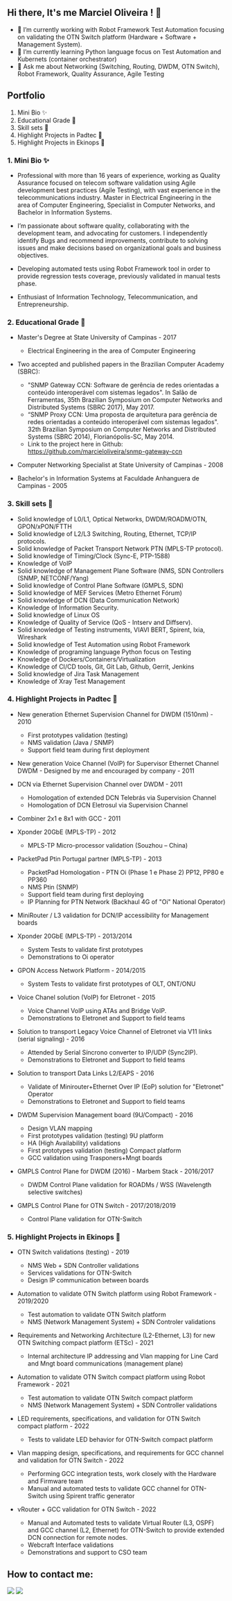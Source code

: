## Hi there, It's me Marciel Oliveira ! 👋

- 🔭 I’m currently working with Robot Framework Test Automation focusing on validating the OTN Switch platform (Hardware + Software + Management System).
- 🌱 I’m currently learning Python language focus on Test Automation and Kubernets (container orchestrator)
- 💬 Ask me about Networking (Switching, Routing, DWDM, OTN Switch), Robot Framework, Quality Assurance, Agile Testing 

## Portfolio

1. Mini Bio ✨
2. Educational Grade 🏫
4. Skill sets 🔧
5. Highlight Projects in Padtec 👜
6. Highlight Projects in Ekinops 👜

### 1. Mini Bio ✨

- Professional with more than 16 years of experience, working as Quality Assurance focused on telecom software validation using Agile development best practices (Agile Testing), with vast experience in the telecommunications industry. Master in Electrical Engineering in the area of Computer Engineering, Specialist in Computer Networks, and Bachelor in Information Systems. 
- I’m passionate about software quality, collaborating with the development team, and advocating for customers. I independently identify Bugs and recommend improvements, contribute to solving issues and make decisions based on organizational goals and business objectives.
- Developing automated tests using Robot Framework tool in order to provide regression tests coverage, previously validated in manual tests phase. 

- Enthusiast of Information Technology, Telecommunication, and Entrepreneurship.

### 2. Educational Grade 🏫

- Master's Degree at State University of Campinas - 2017
  - Electrical Engineering in the area of Computer Engineering
  
- Two accepted and published papers in the Brazilian Computer Academy (SBRC): 
  - "SNMP Gateway CCN: Software de gerência de redes orientadas a conteúdo interoperável com sistemas legados". In Salão de Ferramentas, 35th Brazilian Symposium on Computer Networks and Distributed Systems (SBRC 2017), May 2017.
  - “SNMP Proxy CCN: Uma proposta de arquitetura para gerência de redes orientadas a conteúdo interoperável com sistemas legados".  32th Brazilian Symposium on Computer Networks and Distributed Systems (SBRC 2014), Florianópolis-SC, May 2014.
  - Link to the project here in Github: https://github.com/marcieloliveira/snmp-gateway-ccn

- Computer Networking Specialist at State University of Campinas - 2008

- Bachelor's in Information Systems at Faculdade Anhanguera de Campinas  - 2005

### 3. Skill sets 🔧

- Solid knowledge of L0/L1, Optical Networks, DWDM/ROADM/OTN, GPON/xPON/FTTH
- Solid knowledge of L2/L3 Switching, Routing, Ethernet, TCP/IP protocols.
- Solid knowledge of Packet Transport Network PTN (MPLS-TP protocol).
- Solid knowledge of Timing/Clock (Sync-E, PTP-1588)
- Knowledge of VoIP
- Solid knowledge of Management Plane Software (NMS, SDN Controllers (SNMP, NETCONF/Yang)
- Solid knowledge of Control Plane Software (GMPLS, SDN)
- Solid knowledge of MEF Services (Metro Ethernet Fórum)
- Solid knowledge of DCN (Data Communication Network)
- Knowledge of  Information Security.
- Solid knowledge of Linux OS
- Knowledge of  Quality of Service (QoS - Intserv and Diffserv).
- Solid knowledge of Testing instruments, VIAVI BERT, Spirent, Ixia, Wireshark
- Solid knowledge of Test Automation using Robot Framework
- Knowledge of programing language Python focus on Testing
- Knowledge of Dockers/Containers/Virtualization
- Knowledge of CI/CD tools, Git, Git Lab, Github, Gerrit, Jenkins
- Solid knowledge of Jira Task Management 
- Knowledge of Xray Test Management

### 4. Highlight Projects in Padtec 👜

- New generation Ethernet Supervision Channel 
for DWDM (1510nm) - 2010
  - First prototypes validation (testing)
  - NMS validation (Java / SNMP)
  - Support field team during first deployment
  
- New generation Voice Channel (VoIP) for Supervisor Ethernet Channel DWDM  - Designed by me and encouraged by company - 2011  

- DCN via Ethernet Supervision Channel over DWDM - 2011
  - Homologation of extended DCN Telebrás via Supervision Channel
  - Homologation of DCN Eletrosul via Supervision Channel
  
- Combiner 2x1 e 8x1 with GCC - 2011

- Xponder 20GbE (MPLS-TP) - 2012
  - MPLS-TP Micro-processor validation (Souzhou – China)
  
- PacketPad Ptin Portugal partner (MPLS-TP) - 2013
  - PacketPad Homologation - PTN Oi (Phase 1 e Phase 2) PP12, PP80 e PP360
  - NMS Ptin (SNMP)
  - Support field team during first deploying
  - IP Planning for PTN Network (Backhaul 4G of "Oi" National Operator)
   
- MiniRouter / L3 validation for DCN/IP accessibility for Management boards

- Xponder 20GbE (MPLS-TP) - 2013/2014
  - System Tests to validate first prototypes
  - Demonstrations to Oi operator 
  
- GPON Access Network Platform - 2014/2015
  - System Tests to validate first prototypes of OLT, ONT/ONU

- Voice Chanel solution (VoIP) for Eletronet - 2015
   - Voice Channel VoIP using ATAs and Bridge VoIP.
   - Demonstrations to Eletronet and Support to field teams

- Solution to transport Legacy Voice Channel of Eletronet via V11 links (serial signaling) - 2016
  - Attended by Serial Síncrono converter to IP/UDP (Sync2IP).
  - Demonstrations to Eletronet and Support to field teams

- Solution to transport Data Links L2/EAPS - 2016
  - Validate of Minirouter+Ethernet Over IP (EoP) solution for "Eletronet" Operator
  - Demonstrations to Eletronet and Support to field teams

- DWDM Supervision Management board (9U/Compact) - 2016
  - Design VLAN mapping
  - First prototypes validation (testing) 9U platform
  - HA (High Availability) validations
  - First prototypes validation (testing) Compact platform
  - GCC validation using Trasponers+Mngt boards

- GMPLS Control Plane for DWDM (2016) - Marbem Stack - 2016/2017
  - DWDM Control Plane validation for ROADMs / WSS (Wavelength selective switches)

- GMPLS Control Plane for OTN Switch - 2017/2018/2019
  - Control Plane validation for OTN-Switch

### 5. Highlight Projects in Ekinops 👜

- OTN Switch validations (testing) - 2019
  - NMS Web + SDN Controller validations
  - Services validations for OTN-Switch
  - Design IP communication between boards
  
- Automation to validate OTN Switch platform using Robot Framework - 2019/2020
  - Test automation to validate OTN Switch platform
  - NMS (Network Management System) + SDN Controler validations

- Requirements and Networking Architecture (L2-Ethernet, L3) for new OTN Switching compact platform (ETSc) - 2021
  - Internal architecture IP addressing and Vlan mapping for Line Card and Mngt board communications (management plane)

- Automation to validate OTN Switch compact platform using Robot Framework - 2021
  - Test automation to validate OTN Switch compact platform
  - NMS (Network Management System) + SDN Controller validations

- LED requirements, specifications,  and validation for OTN Switch compact platform - 2022
  - Tests to validate LED behavior for OTN-Switch compact platform

- Vlan mapping design, specifications, and requirements for GCC channel and validation for OTN Switch - 2022
  - Performing GCC integration tests, work closely with the Hardware and Firmware team
  - Manual and automated tests to validate GCC channel for OTN-Switch using Spirent traffic generator

- vRouter + GCC validation for OTN Switch  - 2022
  - Manual and Automated tests to validate Virtual Router (L3, OSPF) and GCC channel (L2, Ethernet) for OTN-Switch to provide extended DCN connection for remote nodes.
  - Webcraft Interface validations
  - Demonstrations and support to CSO team

## How to contact me:
  <div> 
  <a href = "mailto:marciel.oliveira@gmail.com"><img src="https://img.shields.io/badge/-Gmail-%23333?style=for-the-badge&logo=gmail&logoColor=white" target="_blank"></a>
  <a href="https://www.linkedin.com/in/marciel-de-lima-oliveira-a0b87616" target="_blank"><img src="https://img.shields.io/badge/-LinkedIn-%230077B5?style=for-the-badge&logo=linkedin&logoColor=white" target="_blank"></a> 

</div>

